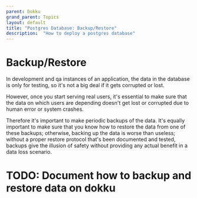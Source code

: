```yaml
---
parent: Dokku
grand_parent: Topics
layout: default
title: "Postgres Database: Backup/Restore"
description:  "How to deploy a postgres database"
---
```


# Backup/Restore

In development and qa instances of an application, the data in the database is only for testing, so it's
not a big deal if it gets corrupted or lost.  

However, once you start serving real users, it's essential to 
make sure that the data on which users are depending doesn't get lost or corrupted due to human error or
system crashes.

Therefore it's important to make periodic backups of the data.  It's equally important to make sure
that you know how to restore the data from one of these backups; otherwise, backing up the data is worse
than useless; without a proper restore protocol that's been documented and tested, backups give the illusion
of safety without providing any actual benefit in a data loss scenario.

# TODO: Document how to backup and restore data on dokku
